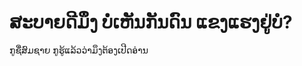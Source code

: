 <!DOCTYPE html>
<html>
  <head><meta property="fb:pages" content="103059014651852" /></head>
<body>
<h1>ສະບາຍດີມຶງ ບໍ່ເຫັນກັນດົນ ແຂງແຮງຢູ່ບໍ?</h1>
<p>ກູຊື່ສົມຊາຍ ກູຮູ້ແລ້ວວ່າມຶງຕ້ອງເປີດອ່ານ</p>
</body>
</html>
